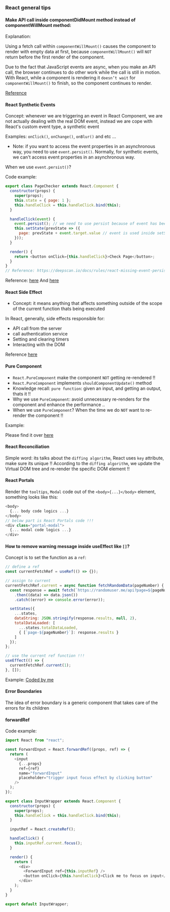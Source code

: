 ### React general tips


#### Make API call inside componentDidMount method instead of componentWillMount method:

Explanation:

Using a fetch call within `componentWillMount()` causes the component to render with empty data at first, because `componentWillMount()` will `NOT` return before the first render of the component.

Due to the fact that JavaScript events are async, when you make an API call, the browser continues to do other work while the call is still in motion. With React, while a component is rendering it `doesn’t wait` for `componentWillMount()` to finish, so the component continues to render.

<a href="https://dev.to/torianne02/componentwillmount-vs-componentdidmount-5f0n" target="_blank">Reference</a>



#### React Synthetic Events

Concept: whenever we are triggering an event in React Component, we are not actually dealing with the real DOM event, instead we are cope with React's custom event type, a synthetic event

Examples: `onClick()`, `onChange()`, `onBlur()` and etc ...

* Note: if you want to access the event properties in an asynchronous way, you need to use `event.persist()`. Normally, for synthetic events, we can't access event properties in an asynchronous way.


When we use `event.persist()`?

Code example:

```js
export class PageChecker extends React.Component {
  constructor(props) {
    super(props);
    this.state = { page: 1 };
    this.handleClick = this.handleClick.bind(this);
  }

  handleClick(event) {
    event.persist(); // we need to use persist because of event has been used inside setState() callback function
    this.setState(prevState => ({
      page: prevState + event.target.value // event is used inside setState() callback function (here)
    }));
  }

  render() {
    return <button onClick={this.handleClick}>Check Page</button>;
  }
}
// Reference: https://deepscan.io/docs/rules/react-missing-event-persist#:~:text=persist()%20should%20be%20called,inside%20an%20asynchronous%20callback%20function&text=This%20rule%20applies%20when%20a,callback%20function%20without%20calling%20event.&text=If%20you%20need%20to%20access,an%20asynchronous%20callback%20function%2C%20event.
```

Reference: <a href="https://dev.to/nagwan/react-synthetic-events-34e5" target="_blank">here</a> And <a href="https://reactjs.org/docs/events.html" target="_blank">here</a>



#### React Side Effect

- Concept: it means anything that affects something outside of the scope of the current function thats being executed 
<!-- 影响与当前函数运行范围以外的（代码/功能） -->

In React, generally, side effects responsible for:
- API call from the server
- call authentication service
- Setting and clearing timers
- Interacting with the DOM

Reference <a href="https://frontarm.com/james-k-nelson/introduction-to-react-effects/" target="_blank">here</a>



#### Pure Component

- `React.PureComponent` make the component `NOT` getting re-rendered !!
- `React.PureComponent` implements `shouldComponentUpdate()` method
- Knowledge recall: `pure function`: given an input, and getting an output, thats it !!
- Why we use `PureComponent`: avoid unnecessary re-renders for the component and enhance the performance ..
- When we use `PureComponent`? When the time we do `NOT` want to re-render the component !! 

Example:

Please find it over <a href="https://stackblitz.com/edit/react-h8oehs?file=src%2FParentComponent.js" target="_blank">here</a>



#### React Reconciliation

Simple word: its talks about the `diffing algorithm`, React uses `key` attribute, make sure its unique !!
According to the `diffing algorithm`, we update the Virtual DOM tree and re-render the specific DOM element !!



#### React Portals

Render the `tooltips`, `Modal` code out of the `<body>{...}</body>` element, something looks like this:

```js
<body>
  {... body code logics ...}
</body>
// below part is React Portals code !!!
<div class="portal-modal"> 
  {... modal code logics ...}
</div>
```


#### How to remove warning message inside useEffect like `[]`?

Concept is to set the function as a `ref`:

```js
// define a ref
const currentFetchRef = useRef(() => {});

// assign to current
currentFetchRef.current = async function fetchRandomData(pageNumber) {
  const response = await fetch(`https://randomuser.me/api?page=${pageNumber}`)
    .then((data) => data.json())
    .catch((error) => console.error(error));

  setStates({
    ...states,
    dataString: JSON.stringify(response.results, null, 2),
    totalDataLoaded: [
      ...states.totalDataLoaded,
      { [`page-${pageNumber}`]: response.results }
    ]
  });
};

// use the current ref function !!!
useEffect(() => {
  currentFetchRef.current(1);
}, []);
```

Example: <a href="https://codesandbox.io/s/hungry-brook-qb0g9?file=/src/App.js">Coded by me</a>

#### Error Boundaries

The idea of error boundary is a generic component that takes care of the errors for its children


#### forwardRef

Code example:

```js
import React from "react";

const ForwardInput = React.forwardRef((props, ref) => {
  return (
    <input
      {...props}
      ref={ref}
      name="forwardInput"
      placeholder="trigger input focus effect by clicking button"
    />
  );
});

export class InputWrapper extends React.Component {
  constructor(props) {
    super(props);
    this.handleClick = this.handleClick.bind(this);
  }

  inputRef = React.createRef();

  handleClick() {
    this.inputRef.current.focus();
  }

  render() {
    return (
      <div>
        <ForwardInput ref={this.inputRef} />
        <button onClick={this.handleClick}>Click me to focus on input</button>
      </div>
    );
  }
}

export default InputWrapper;
```
